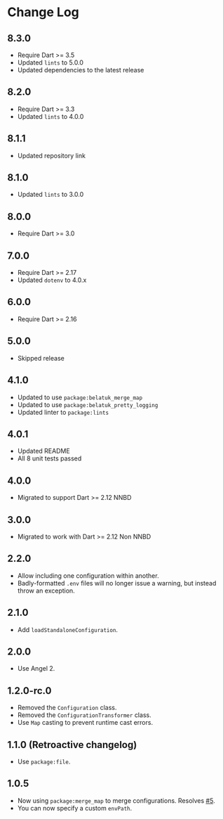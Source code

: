 # Change Log

## 8.3.0

* Require Dart >= 3.5
* Updated `lints` to 5.0.0
* Updated dependencies to the latest release

## 8.2.0

* Require Dart >= 3.3
* Updated `lints` to 4.0.0

## 8.1.1

* Updated repository link

## 8.1.0

* Updated `lints` to 3.0.0

## 8.0.0

* Require Dart >= 3.0

## 7.0.0

* Require Dart >= 2.17
* Updated `dotenv` to 4.0.x

## 6.0.0

* Require Dart >= 2.16

## 5.0.0

* Skipped release

## 4.1.0

* Updated to use `package:belatuk_merge_map`
* Updated to use `package:belatuk_pretty_logging`
* Updated linter to `package:lints`

## 4.0.1

* Updated README
* All 8 unit tests passed

## 4.0.0

* Migrated to support Dart >= 2.12 NNBD

## 3.0.0

* Migrated to work with Dart >= 2.12 Non NNBD

## 2.2.0

* Allow including one configuration within another.
* Badly-formatted `.env` files will no longer issue a warning,
but instead throw an exception.

## 2.1.0

* Add `loadStandaloneConfiguration`.

## 2.0.0

* Use Angel 2.

## 1.2.0-rc.0

* Removed the `Configuration` class.
* Removed the `ConfigurationTransformer` class.
* Use `Map` casting to prevent runtime cast errors.

## 1.1.0 (Retroactive changelog)

* Use `package:file`.

## 1.0.5

* Now using `package:merge_map` to merge configurations. Resolves
[#5](https://github.com/angel-dart/configuration/issues/5).
* You can now specify a custom `envPath`.
